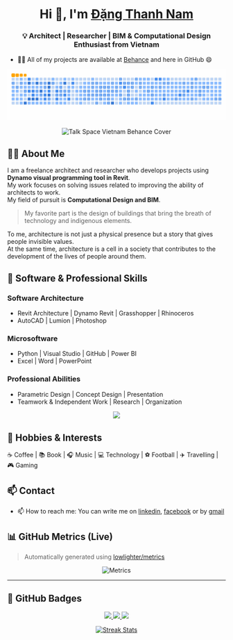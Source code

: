 <!--<h1 align="center">Hi 👋, I'm <a href="https://martinsidorov.com">Andrew Dang!</a></h1>
<h3 align="center">I am an architect from Vietnam </h3>

<!-- <div align="center">
  <a href="https://u8views.com/github/Matrix278"><img src="https://u8views.com/api/v1/github/profiles/35573364/views/day-week-month-total-count.svg"></a>
</div>

<div align="center">
  <a href="https://www.buymeacoffee.com/matrix278"> <img src="https://cdn.buymeacoffee.com/buttons/v2/default-yellow.png" height="40" width="140" alt="matrix278" /></a>
</div>

<!-- <div align="center"> <img src="https://github.com/Matrix278/Matrix278/blob/master/assets/matrix-has-you.gif" alt="matrix278" /> </div> -->

<!-- <p align="left"> <a href="https://github.com/ryo-ma/github-profile-trophy"><img src="https://github-profile-trophy.vercel.app/?username=matrix278&theme=onedark&row=2&column=3" alt="matrix278" /></a> </p> -->

<h1 align="center">Hi 👋, I'm <a href="https://martinsidorov.com" target="_blank">Đặng Thanh Nam</a></h1>
<h3 align="center">💡 Architect | Researcher | BIM & Computational Design Enthusiast from Vietnam</h3>

- 👨‍💻 All of my projects are available at [Behance](https://martinsidorov.com/](https://www.behance.net/talkspacevietnam)) and here in GitHub 😄
<p align="center">
  <img src="https://github.com/Matrix278/Matrix278/raw/output/ocean.gif" alt="snake">
</p>
<p align="center">
  <img src="./assets/behance-talkspacevietnam.png" alt="Talk Space Vietnam Behance Cover" width="800">
</p>

## 🧑‍💻 About Me
I am a freelance architect and researcher who develops projects using **Dynamo visual programming tool in Revit**.  
My work focuses on solving issues related to improving the ability of architects to work.  
My field of pursuit is **Computational Design and BIM**.

> My favorite part is the design of buildings that bring the breath of technology and indigenous elements.

To me, architecture is not just a physical presence but a story that gives people invisible values.  
At the same time, architecture is a cell in a society that contributes to the development of the lives of people around them.

## 🧠 Software & Professional Skills

### Software Architecture
- Revit Architecture | Dynamo Revit | Grasshopper | Rhinoceros  
- AutoCAD | Lumion | Photoshop

### Microsoftware
- Python | Visual Studio | GitHub | Power BI  
- Excel | Word | PowerPoint

### Professional Abilities
- Parametric Design | Concept Design | Presentation  
- Teamwork & Independent Work | Research | Organization

<p align="center">
  <img src="https://raw.githubusercontent.com/lowlighter/metrics/master/.github/metrics.plugin.languages.details.svg" width="600"/>
</p>

## 🎯 Hobbies & Interests
☕ Coffee | 📚 Book | 🎧 Music | 💻 Technology | ⚽ Football | ✈️ Travelling | 🎮 Gaming

## 📫 Contact
- 📫 How to reach me: You can write me on [linkedin](https://www.linkedin.com/in/dang-nam-102140196/), [facebook]([https://www.facebook.com/nitram278](https://www.facebook.com/dangthanhnamCG/)) or by [gmail](84.andrewdang@gmail.com)

## 📊 GitHub Metrics (Live)
> Automatically generated using [lowlighter/metrics](https://github.com/lowlighter/metrics)

<p align="center">
  <img src="https://github.com/DTN-ConnectGroup/DTN-ConnectGroup/blob/main/github-metrics.svg" alt="Metrics" width="800">
</p>

---

## 📌 GitHub Badges

<p align="center">
  <a href="https://github.com/DTN-ConnectGroup">
    <img src="https://img.shields.io/github/followers/DTN-ConnectGroup?label=Follow&style=for-the-badge" />
  </a>
  <a href="https://linkedin.com/in/yourprofile">
    <img src="https://img.shields.io/badge/LinkedIn-Connect-blue?logo=linkedin&style=for-the-badge" />
  </a>
  <a href="https://martinsidorov.com">
    <img src="https://img.shields.io/badge/Website-Portfolio-lightgrey?logo=google-chrome&style=for-the-badge" />
  </a>
</p>





<!--
<h3 align="center">Connect with me:</h3>
<p align="center">
  <a href="https://linkedin.com/in/martin-sidorov" target="blank"><img align="center" src="https://raw.githubusercontent.com/rahuldkjain/github-profile-readme-generator/master/src/images/icons/Social/linked-in-alt.svg" alt="martin-sidorov" height="30" width="40" /></a>
  <a href="https://fb.com/nitram278" target="blank"><img align="center" src="https://raw.githubusercontent.com/rahuldkjain/github-profile-readme-generator/master/src/images/icons/Social/facebook.svg" alt="nitram278" height="30" width="40" /></a>
  <a href="https://dev.to/matrix278" target="blank"><img align="center" src="https://cdn.jsdelivr.net/npm/simple-icons@3.0.1/icons/dev-dot-to.svg" alt="matrix278" height="30" width="40" /></a>
  <a href="https://twitter.com/nitram278" target="blank"><img align="center" src="https://raw.githubusercontent.com/rahuldkjain/github-profile-readme-generator/master/src/images/icons/Social/twitter.svg" alt="nitram278" height="30" width="40" /></a>
  <a href="https://www.hackerrank.com/matrix27" target="blank"><img align="center" src="https://raw.githubusercontent.com/rahuldkjain/github-profile-readme-generator/master/src/images/icons/Social/hackerrank.svg" alt="matrix27" height="30" width="40" /></a>
  <a href="https://codepen.io/matrix27" target="blank"><img align="center" src="https://raw.githubusercontent.com/rahuldkjain/github-profile-readme-generator/master/src/images/icons/Social/codepen.svg" alt="matrix27" height="30" width="40" /></a>
  <a href="https://martin-sidorov.medium.com/" target="blank"><img align="center" src="https://raw.githubusercontent.com/rahuldkjain/github-profile-readme-generator/master/src/images/icons/Social/medium.svg" alt="@martin.sidorov27" height="30" width="40" /></a>
  <a href="https://stackoverflow.com/users/11167914" target="blank"><img align="center" src="https://raw.githubusercontent.com/rahuldkjain/github-profile-readme-generator/master/src/images/icons/Social/stack-overflow.svg" alt="11167914" height="30" width="40" /></a>
  <a href="https://www.leetcode.com/matrix278" target="blank"><img align="center" src="https://raw.githubusercontent.com/rahuldkjain/github-profile-readme-generator/master/src/images/icons/Social/leet-code.svg" alt="matrix278" height="30" width="40" /></a>
  <a href="https://www.showwcase.com/matrix278" target="blank"><img align="center" src="https://www.showwcase.com/favicon.png" alt="matrix278" height="30" width="40" /></a>
  <a href="https://cord.com/candidate/account/u/candidate/57771" target="blank"><img align="center" src="https://assets.co-hire.com/react/p/cord-icon-180.png" alt="martin" height="30" width="40" /></a>
</p>

<h3 align="center">Languages and Tools:</h3>
<p align="center">
  <a href="https://www.w3.org/html/" target="_blank"> <img src="https://raw.githubusercontent.com/devicons/devicon/master/icons/html5/html5-original-wordmark.svg" alt="html5" width="40" height="40"/> </a>
  <a href="https://www.w3schools.com/css/" target="_blank"> <img src="https://raw.githubusercontent.com/devicons/devicon/master/icons/css3/css3-original-wordmark.svg" alt="css3" width="40" height="40"/> </a>
  <a href="https://developer.mozilla.org/en-US/docs/Web/JavaScript" target="_blank"> <img src="https://raw.githubusercontent.com/devicons/devicon/master/icons/javascript/javascript-original.svg" alt="javascript" width="40" height="40"/> </a>
  <a href="https://www.php.net" target="_blank"> <img src="https://raw.githubusercontent.com/devicons/devicon/master/icons/php/php-original.svg" alt="php" width="40" height="40"/> </a>
  <a href="https://golang.org" target="_blank"> <img src="https://raw.githubusercontent.com/devicons/devicon/master/icons/go/go-original.svg" alt="go" width="40" height="40"/> </a>
  <a href="https://getbootstrap.com" target="_blank"> <img src="https://raw.githubusercontent.com/devicons/devicon/master/icons/bootstrap/bootstrap-plain-wordmark.svg" alt="bootstrap" width="40" height="40"/> </a>
  <a href="https://git-scm.com/" target="_blank"> <img src="https://www.vectorlogo.zone/logos/git-scm/git-scm-icon.svg" alt="git" width="40" height="40"/> </a>
  <a href="https://www.mysql.com/" target="_blank"> <img src="https://raw.githubusercontent.com/devicons/devicon/master/icons/mysql/mysql-original-wordmark.svg" alt="mysql" width="40" height="40"/> </a>
  <a href="https://www.postgresql.org" target="_blank"> <img src="https://raw.githubusercontent.com/devicons/devicon/master/icons/postgresql/postgresql-original-wordmark.svg" alt="postgresql" width="40" height="40"/> </a>
  <a href="https://www.linux.org/" target="_blank"> <img src="https://raw.githubusercontent.com/devicons/devicon/master/icons/linux/linux-original.svg" alt="linux" width="40" height="40"/> </a>
  <a href="https://www.w3schools.com/cs/" target="_blank"> <img src="https://raw.githubusercontent.com/devicons/devicon/master/icons/csharp/csharp-original.svg" alt="csharp" width="40" height="40"/> </a>
  <a href="https://postman.com" target="_blank"> <img src="https://www.vectorlogo.zone/logos/getpostman/getpostman-icon.svg" alt="postman" width="40" height="40"/> </a>
  <a href="https://unity.com/" target="_blank"> <img src="https://www.vectorlogo.zone/logos/unity3d/unity3d-icon.svg" alt="unity" width="40" height="40"/> </a>
</p>

<!-- <h3 align="left">Support:</h3>
<p>
  <a href="https://www.buymeacoffee.com/matrix278"> <img align="left" src="https://cdn.buymeacoffee.com/buttons/v2/default-yellow.png" height="45" width="170" alt="matrix278" /></a>
</p> -->

<div align="center">
    <a href="https://github.com/DenverCoder1/github-readme-streak-stats" target="_blank">
      <img src="https://streak-stats.demolab.com/?user=matrix278&theme=dark" alt="Streak Stats" />
    </a>
</div>

<!--![Matrix](https://github.com/Matrix278/Matrix278/blob/master/assets/cmatrix.gif)-->
